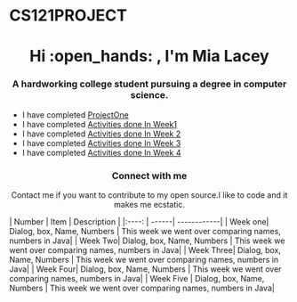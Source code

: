 # CS121PROJECT
<h1 align="center"> Hi :open_hands: , I'm Mia Lacey </h1>
<h3 align="center">   A hardworking college student pursuing a degree in computer science.</h3>




- I have completed [ProjectOne ](https://github.com/miajamarra/CS121PROJECT/tree/2e9b0d59ceaa5eff7df1b170588934ce40c093ab/src/WEEKthree)
- I have completed [Activities done In Week1](https://github.com/miajamarra/CS121PROJECT/tree/0e79c34c55c487c3e77f126d6fb29b10840709e1/src/weekONE)
- I have completed [Activities done In Week 2](https://github.com/miajamarra/CS121PROJECT/tree/3e718e502be097b23b4f0300e373c9605e025cf4/src/weekTWO)
- I have completed [Activities done In Week 3](https://github.com/miajamarra/CS121PROJECT/tree/2e9b0d59ceaa5eff7df1b170588934ce40c093ab/src/WEEKthree)
- I have completed [Activities done In Week 4](https://github.com/miajamarra/CS121PROJECT/tree/2e9b0d59ceaa5eff7df1b170588934ce40c093ab/src/WEEKfour)

<h3 align= "center"> Connect with me </h3>
<p align = "center" >Contact me if you want to contribute to my open source.I like to code and it makes me ecstatic.</p>
| Number | Item | Description |
|:----: | ------| ------------|
| Week one| Dialog, box, Name, Numbers | This week we went over comparing names, numbers in Java|
| Week Two| Dialog, box, Name, Numbers | This week we went over comparing names, numbers in Java|
| Week Three| Dialog, box, Name, Numbers | This week we went over comparing names, numbers in Java|
| Week Four| Dialog, box, Name, Numbers | This week we went over comparing names, numbers in Java|
| Week Five | Dialog, box, Name, Numbers | This week we went over comparing names, numbers in Java|
